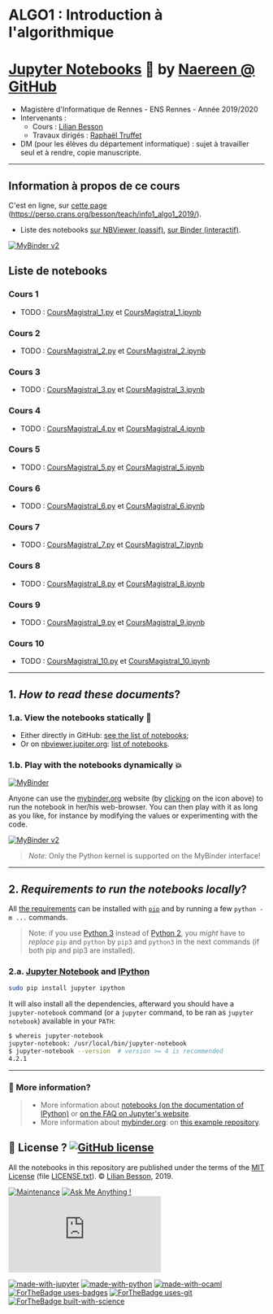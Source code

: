 # ALGO1 : Introduction à l'algorithmique
# [Jupyter Notebooks](http://jupyter.org/) :notebook: by [Naereen @ GitHub](https://naereen.github.io/)

- Magistère d'Informatique de Rennes - ENS Rennes - Année 2019/2020
- Intervenants :
  + Cours : [Lilian Besson](https://perso.crans.org/besson/)
  + Travaux dirigés : [Raphaël Truffet](http://perso.eleves.ens-rennes.fr/people/Raphael.Truffet/)
- DM (pour les élèves du département informatique) : sujet à travailler seul et à rendre, copie manuscripte.

----

## Information à propos de ce cours

C'est en ligne, sur [cette page](https://perso.crans.org/besson/teach/info1_algo1_2019/) (https://perso.crans.org/besson/teach/info1_algo1_2019/).

- Liste des notebooks [sur NBViewer (passif)](https://nbviewer.jupyter.org/github/Naereen/ALGO1-Info1-2019/tree/master/), [sur Binder (interactif)](https://beta.mybinder.org/v2/gh/Naereen/ALGO1-Info1-2019/master).

[![MyBinder v2](https://beta.mybinder.org/badge.svg)](https://beta.mybinder.org/v2/gh/Naereen/ALGO1-Info1-2019/master)

## Liste de notebooks

### Cours 1
- TODO : [CoursMagistral_1.py](CoursMagistral_1.py) et [CoursMagistral_1.ipynb](CoursMagistral_1.ipynb)

### Cours 2
- TODO : [CoursMagistral_2.py](CoursMagistral_2.py) et [CoursMagistral_2.ipynb](CoursMagistral_2.ipynb)

### Cours 3
- TODO : [CoursMagistral_3.py](CoursMagistral_3.py) et [CoursMagistral_3.ipynb](CoursMagistral_3.ipynb)

### Cours 4
- TODO : [CoursMagistral_4.py](CoursMagistral_4.py) et [CoursMagistral_4.ipynb](CoursMagistral_4.ipynb)

### Cours 5
- TODO : [CoursMagistral_5.py](CoursMagistral_5.py) et [CoursMagistral_5.ipynb](CoursMagistral_5.ipynb)

### Cours 6
- TODO : [CoursMagistral_6.py](CoursMagistral_6.py) et [CoursMagistral_6.ipynb](CoursMagistral_6.ipynb)

### Cours 7
- TODO : [CoursMagistral_7.py](CoursMagistral_7.py) et [CoursMagistral_7.ipynb](CoursMagistral_7.ipynb)

### Cours 8
- TODO : [CoursMagistral_8.py](CoursMagistral_8.py) et [CoursMagistral_8.ipynb](CoursMagistral_8.ipynb)

### Cours 9
- TODO : [CoursMagistral_9.py](CoursMagistral_9.py) et [CoursMagistral_9.ipynb](CoursMagistral_9.ipynb)

### Cours 10
- TODO : [CoursMagistral_10.py](CoursMagistral_10.py) et [CoursMagistral_10.ipynb](CoursMagistral_10.ipynb)

----

## 1. *How to read these documents*?

### 1.a. View the notebooks statically :memo:
- Either directly in GitHub: [see the list of notebooks](https://github.com/Naereen/ALGO1-Info1-2019/search?l=jupyter-notebook);
- Or on [nbviewer.jupiter.org](https://nbviewer.jupiter.org/): [list of notebooks](https://nbviewer.jupyter.org/github/Naereen/ALGO1-Info1-2019/tree/master/).

### 1.b. Play with the notebooks dynamically :boom:
[![MyBinder](http://mybinder.org/badge.svg)](http://mybinder.org/repo/Naereen/ALGO1-Info1-2019)

Anyone can use the [mybinder.org](http://mybinder.org/) website (by [clicking](http://mybinder.org/repo/Naereen/ALGO1-Info1-2019) on the icon above) to run the notebook in her/his web-browser.
You can then play with it as long as you like, for instance by modifying the values or experimenting with the code.

[![MyBinder v2](https://beta.mybinder.org/badge.svg)](https://beta.mybinder.org/v2/gh/Naereen/ALGO1-Info1-2019/master)

> *Note:* Only the Python kernel is supported on the MyBinder interface!

----

## 2. *Requirements to run the notebooks locally*?
All [the requirements](requirements.txt) can be installed with [``pip``](https://pip.readthedocs.io/) and by running a few ``python -m ...`` commands.

> Note: if you use [Python 3](https://docs.python.org/3/) instead of [Python 2](https://docs.python.org/2/), you *might* have to *replace* ``pip`` and ``python`` by ``pip3`` and ``python3`` in the next commands (if both pip and pip3 are installed).

### 2.a. [Jupyter Notebook](http://jupyter.readthedocs.org/en/latest/install.html) and [IPython](http://ipython.org/)

```bash
sudo pip install jupyter ipython
```

It will also install all the dependencies, afterward you should have a ``jupyter-notebook`` command (or a ``jupyter`` command, to be ran as ``jupyter notebook``) available in your ``PATH``:

```bash
$ whereis jupyter-notebook
jupyter-notebook: /usr/local/bin/jupyter-notebook
$ jupyter-notebook --version  # version >= 4 is recommended
4.2.1
```

----

### :information_desk_person: More information?
> - More information about [notebooks (on the documentation of IPython)](https://nbviewer.jupiter.org/github/ipython/ipython/blob/3.x/examples/Notebook/Index.ipynb) or [on the FAQ on Jupyter's website](https://nbviewer.jupyter.org/faq).
> - More information about [mybinder.org](http://mybinder.org/): on [this example repository](https://github.com/binder-project/example-requirements).

## :scroll: License ? [![GitHub license](https://img.shields.io/github/license/Naereen/ALGO1-Info1-2019.svg)](https://github.com/Naereen/ALGO1-Info1-2019/blob/master/LICENSE)
All the notebooks in this repository are published under the terms of the [MIT License](https://lbesson.mit-license.org/) (file [LICENSE.txt](LICENSE.txt)).
© [Lilian Besson](https://GitHub.com/Naereen), 2019.

[![Maintenance](https://img.shields.io/badge/Maintained%3F-yes-green.svg)](https://GitHub.com/Naereen/ALGO1-Info1-2019/graphs/commit-activity)
[![Ask Me Anything !](https://img.shields.io/badge/Ask%20me-anything-1abc9c.svg)](https://GitHub.com/Naereen/ama)
[![Analytics](https://ga-beacon.appspot.com/UA-38514290-17/github.com/Naereen/ALGO1-Info1-2019/README.md?pixel)](https://GitHub.com/Naereen/ALGO1-Info1-2019/)

[![made-with-jupyter](https://img.shields.io/badge/Made%20with-Jupyter-1f425f.svg)](http://jupyter.org/) [![made-with-python](https://img.shields.io/badge/Made%20with-Python-1f425f.svg)](https://www.python.org/) [![made-with-ocaml](https://img.shields.io/badge/Made%20with-OCaml-1f425f.svg)](https://ocaml.org/)
[![ForTheBadge uses-badges](http://ForTheBadge.com/images/badges/uses-badges.svg)](http://ForTheBadge.com)
[![ForTheBadge uses-git](http://ForTheBadge.com/images/badges/uses-git.svg)](https://GitHub.com/)
[![ForTheBadge built-with-science](http://ForTheBadge.com/images/badges/built-with-science.svg)](https://GitHub.com/Naereen/)
